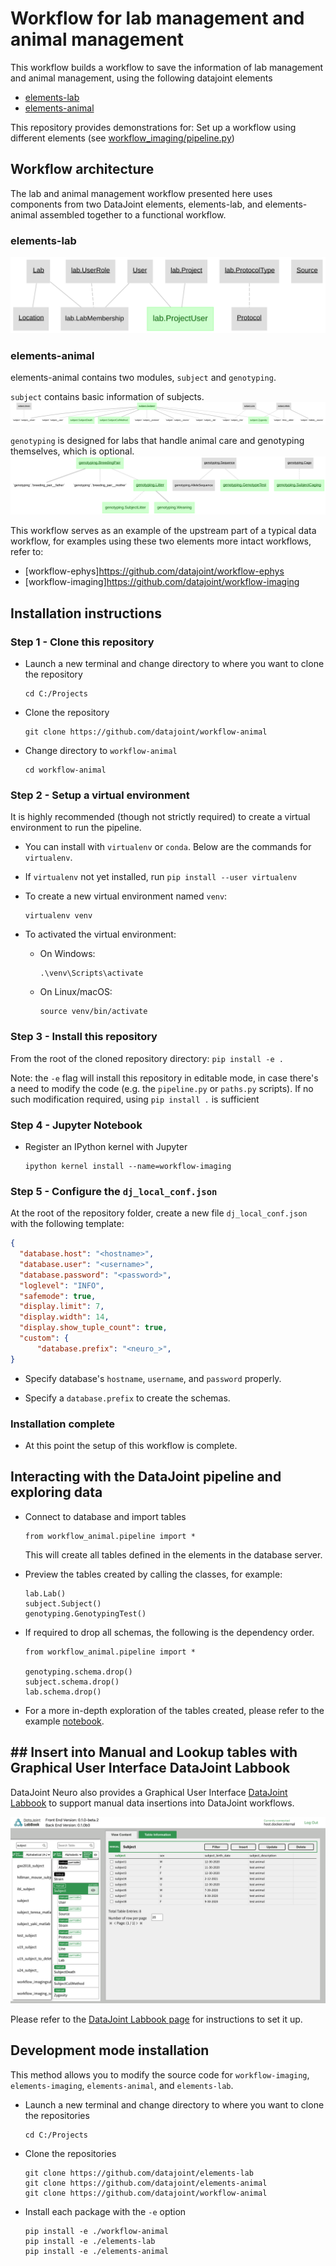 # Workflow for lab management and animal management

This workflow builds a workflow to save the information of lab management and animal management, using the following datajoint elements
+ [elements-lab](https://github.com/datajoint/elements-lab)
+ [elements-animal](https://github.com/datajoint/elements-animal)

This repository provides demonstrations for:
Set up a workflow using different elements (see [workflow_imaging/pipeline.py](workflow_imaging/pipeline.py))

## Workflow architecture
The lab and animal management workflow presented here uses components from two DataJoint elements, elements-lab, and elements-animal assembled together to a functional workflow.

### elements-lab

![lab](images/lab_diagram.svg)

### elements-animal

elements-animal contains two modules, `subject` and `genotyping`.

`subject` contains basic information of subjects.
![subject](images/subject_diagram.svg)


`genotyping` is designed for labs that handle animal care and genotyping themselves, which is optional.
![genotyping](images/genotyping_diagram.svg)

This workflow serves as an example of the upstream part of a typical data workflow, for examples using these two elements more intact workflows, refer to:

+ [workflow-ephys]https://github.com/datajoint/workflow-ephys
+ [workflow-imaging]https://github.com/datajoint/workflow-imaging


## Installation instructions

### Step 1 - Clone this repository

+ Launch a new terminal and change directory to where you want to clone the repository
    ```
    cd C:/Projects
    ```
+ Clone the repository
    ```
    git clone https://github.com/datajoint/workflow-animal
    ```
+ Change directory to `workflow-animal`
    ```
    cd workflow-animal
    ```

### Step 2 - Setup a virtual environment
It is highly recommended (though not strictly required) to create a virtual environment to run the pipeline.

+ You can install with `virtualenv` or `conda`.  Below are the commands for `virtualenv`.

+ If `virtualenv` not yet installed, run `pip install --user virtualenv`

+ To create a new virtual environment named `venv`:
    ```
    virtualenv venv
    ```

+ To activated the virtual environment:
    + On Windows:
        ```
        .\venv\Scripts\activate
        ```

    + On Linux/macOS:
        ```
        source venv/bin/activate
        ```

### Step 3 - Install this repository

From the root of the cloned repository directory:
    ```
    pip install -e .
    ```

Note: the `-e` flag will install this repository in editable mode,
in case there's a need to modify the code (e.g. the `pipeline.py` or `paths.py` scripts).
If no such modification required, using `pip install .` is sufficient


### Step 4 - Jupyter Notebook
+ Register an IPython kernel with Jupyter
    ```
    ipython kernel install --name=workflow-imaging
    ```

### Step 5 - Configure the `dj_local_conf.json`

At the root of the repository folder,
create a new file `dj_local_conf.json` with the following template:

```json
{
  "database.host": "<hostname>",
  "database.user": "<username>",
  "database.password": "<password>",
  "loglevel": "INFO",
  "safemode": true,
  "display.limit": 7,
  "display.width": 14,
  "display.show_tuple_count": true,
  "custom": {
      "database.prefix": "<neuro_>",
}
```

+ Specify database's `hostname`, `username`, and `password` properly.

+ Specify a `database.prefix` to create the schemas.


### Installation complete

+ At this point the setup of this workflow is complete.


## Interacting with the DataJoint pipeline and exploring data

+ Connect to database and import tables
    ```
    from workflow_animal.pipeline import *
    ```
    This will create all tables defined in the elements in the database server.

+ Preview the tables created by calling the classes, for example:
    ```
    lab.Lab()
    subject.Subject()
    genotyping.GenotypingTest()
    ```

+ If required to drop all schemas, the following is the dependency order.
    ```
    from workflow_animal.pipeline import *

    genotyping.schema.drop()
    subject.schema.drop()
    lab.schema.drop()
    ```

+ For a more in-depth exploration of the tables created, please refer to the example [notebook](notebooks/explore_workflow.ipynb).



## ## Insert into Manual and Lookup tables with Graphical User Interface DataJoint Labbook

DataJoint Neuro also provides a Graphical User Interface [DataJoint Labbook](https://github.com/datajoint/datajoint-labbook) to support manual data insertions into DataJoint workflows.

![DataJoint Labbook preview](images/DataJoint_Labbook.png)

Please refer to the [DataJoint Labbook page](https://github.com/datajoint/datajoint-labbook) for instructions to set it up.

## Development mode installation

This method allows you to modify the source code for `workflow-imaging`, `elements-imaging`, `elements-animal`, and `elements-lab`.

+ Launch a new terminal and change directory to where you want to clone the repositories
    ```
    cd C:/Projects
    ```
+ Clone the repositories
    ```
    git clone https://github.com/datajoint/elements-lab
    git clone https://github.com/datajoint/elements-animal
    git clone https://github.com/datajoint/workflow-animal
    ```
+ Install each package with the `-e` option
    ```
    pip install -e ./workflow-animal
    pip install -e ./elements-lab
    pip install -e ./elements-animal
    ```
